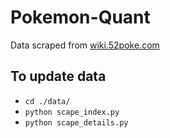 # Pokemon-Quant
Data scraped from [wiki.52poke.com](https://wiki.52poke.com)  

## To update data
- `cd ./data/`
- `python scape_index.py`
- `python scape_details.py`
